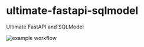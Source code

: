# ultimate-fastapi-sqlmodel
Ultimate FastAPI and SQLModel

![example workflow](https://github.com/EvansPauliuts/ultimate-fastapi-sqlmodel/actions/workflows/test.yml/badge.svg)
